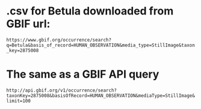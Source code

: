 # .csv for Betula downloaded from GBIF url:

`https://www.gbif.org/occurrence/search?q=Betula&basis_of_record=HUMAN_OBSERVATION&media_type=StillImage&taxon_key=2875008`

# The same as a GBIF API query

`http://api.gbif.org/v1/occurrence/search?taxonKey=2875008&basisOfRecord=HUMAN_OBSERVATION&mediaType=StillImage&limit=100`
